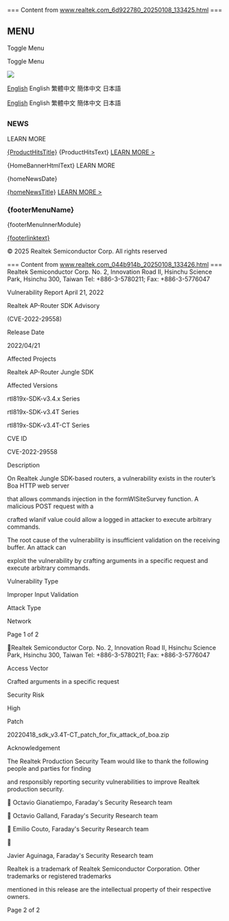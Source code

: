 === Content from www.realtek.com_6d922780_20250108_133425.html ===

## MENU

Toggle Menu

Toggle Menu

[![](/imgs/realtek_logo.png)](/)

[English](http://example.com)
English
繁體中文
簡体中文
日本語

[English](http://example.com)
English
繁體中文
簡体中文
日本語

##

###

### NEWS

LEARN MORE

[{ProductHitsTitle}](%7BProductHitsTextLink%7D)
{ProductHitsText}
[LEARN MORE >](%7BProductHitsTextLink%7D)

{HomeBannerHtmlText}
LEARN MORE

{homeNewsDate}

[{homeNewsTitle}](%7BhomeNewsLink%7D)
[LEARN MORE >](%7BhomeNewsLink%7D)

### {footerMenuName}

{footerMenuInnerModule}

[{footerlinktext}](%7Bfooterlink%7D)

© 2025 Realtek Semiconductor Corp. All rights reserved



=== Content from www.realtek.com_044b914b_20250108_133426.html ===
Realtek Semiconductor Corp.
No. 2, Innovation Road II,
Hsinchu Science Park, Hsinchu 300, Taiwan
Tel: +886-3-5780211; Fax: +886-3-5776047

Vulnerability Report
April 21, 2022

Realtek AP-Router SDK Advisory

(CVE-2022-29558)

Release Date

2022/04/21

Affected Projects

Realtek AP-Router Jungle SDK

Affected Versions

rtl819x-SDK-v3.4.x Series

rtl819x-SDK-v3.4T Series

rtl819x-SDK-v3.4T-CT Series

CVE ID

CVE-2022-29558

Description

On Realtek Jungle SDK-based routers, a vulnerability exists in the router’s Boa HTTP web server

that allows commands injection in the formWlSiteSurvey function. A malicious POST request with a

crafted wlanif value could allow a logged in attacker to execute arbitrary commands.

The root cause of the vulnerability is insufficient validation on the receiving buffer. An attack can

exploit the vulnerability by crafting arguments in a specific request and execute arbitrary commands.

Vulnerability Type

Improper Input Validation

Attack Type

Network

Page 1 of 2

Realtek Semiconductor Corp.
No. 2, Innovation Road II,
Hsinchu Science Park, Hsinchu 300, Taiwan
Tel: +886-3-5780211; Fax: +886-3-5776047

Access Vector

Crafted arguments in a specific request

Security Risk

High

Patch

20220418_sdk_v3.4T-CT_patch_for_fix_attack_of_boa.zip

Acknowledgement

The Realtek Production Security Team would like to thank the following people and parties for finding

and responsibly reporting security vulnerabilities to improve Realtek production security.

  Octavio Gianatiempo, Faraday's Security Research team

  Octavio Galland, Faraday's Security Research team

  Emilio Couto, Faraday's Security Research team



Javier Aguinaga, Faraday's Security Research team

Realtek is a trademark of Realtek Semiconductor Corporation. Other trademarks or registered trademarks

mentioned in this release are the intellectual property of their respective owners.

Page 2 of 2


